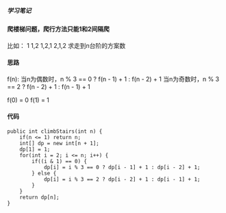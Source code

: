 ##### 学习笔记

#### 爬楼梯问题，爬行方法只能1和2间隔爬
比如：
1
1,2
1,2,1
2,1,2
求走到n台阶的方案数

#### 思路
f(n):
当n为偶数时，n % 3 == 0 ? f(n - 1) + 1 : f(n - 2) + 1
当n为奇数时，n % 3 == 2 ? f(n - 2) + 1 : f(n - 1) + 1

f(0) = 0
f(1) = 1

#### 代码
```
public int climbStairs(int n) {
	if(n <= 1) return n;
	int[] dp = new int[n + 1];
	dp[1] = 1;
	for(int i = 2; i <= n; i++) {
		if((i & 1) == 0) {
			dp[i] = i % 3 == 0 ? dp[i - 1] + 1 : dp[i - 2] + 1;
		} else {
			dp[i] = i % 3 == 2 ? dp[i - 2] + 1 : dp[i - 1] + 1;
		}
	}
	return dp[n];
}
``` 